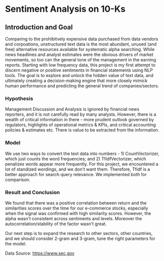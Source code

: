 # Sentiment Analysis on 10-Ks

## Introduction and Goal
Comparing to the prohibitvely expensive data purchased from data vendors and corpoations, unstructured text data is the most abundant, unused (and free) alternative resources available for systematic alpha searching. While news headlines and analyst estimates were the obvious drivers of market movements, so too can the general tone of the management in the earning reports. Starting with low frequency data, this project is my first attempt to discern negative or positive sentiments in financial statements using NLP tools. The goal is to explore and unlock the hidden value of text data, and ultimately creating a decision-making engine that more closely mimick human performance and predicting the general trend of companies/sectors.

### Hypothesis
Management Discussion and Analysis is ignored by financial news reporters, and it is not carefully read by many analysts.  However, there is a wealth of critical information in there - more prudent outlook governed by regulators, highlights of operational metrics & KPIs, and critical accounting policies & estimates etc. There is value to be extracted from the information.

### Model
We use two ways to convert the text data into numbers - 1) CountVectorizer, which just counts the word frequencies; and 2) TfidfVectorizer, which penalizes words appear more frequently. For this project, we encountered a lot of standized wordings, and we don't want them.  Therefore, Tfidf is a better approach for search query relevance. We implemented both for comparison.

### Result and Conclusion
We found that there was a positive correlation between return and the similarities scores over the time for our e-commerce stocks, especially when the signal was confirmed with high similarity scores.  However, the alpha wasn't consistent across sentiments and levels. Moreover the autocorrelation/stability of the factor wasn't great. 

Our next step is to expand the research to other sectors, other countries, and we should consider 2-gram and 3-gram, tune the right parameters for the model.

Data Source: https://www.sec.gov
